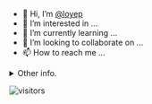 - 👋 Hi, I’m [@loyep](https://github.com/loyep)
- 👀 I’m interested in ...
- 🌱 I’m currently learning ...
- 💞️ I’m looking to collaborate on ...
- 📫 How to reach me ...

<details>
  <summary>Other info.</summary>
  <br>

<!--START_SECTION:waka-->

```txt
Vue.js       2 hrs 31 mins   ████████████░░░░░░░░░░░░░   48.64 %
TypeScript   2 hrs 27 mins   ███████████▓░░░░░░░░░░░░░   47.32 %
JavaScript   7 mins          ▓░░░░░░░░░░░░░░░░░░░░░░░░   02.50 %
JSON         2 mins          ▒░░░░░░░░░░░░░░░░░░░░░░░░   00.96 %
Git          1 min           ░░░░░░░░░░░░░░░░░░░░░░░░░   00.49 %
```

<!--END_SECTION:waka-->

</details>

![visitors](https://visitor-badge.glitch.me/badge?page_id=loyep.loyep)
